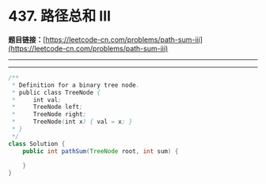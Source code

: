 # 437. 路径总和 III

**题目链接：**[https://leetcode-cn.com/problems/path-sum-iii](https://leetcode-cn.com/problems/path-sum-iii)

---

<Cards card="leetcode_437_path-sum-iii"></Cards>

---

```java
/**
 * Definition for a binary tree node.
 * public class TreeNode {
 *     int val;
 *     TreeNode left;
 *     TreeNode right;
 *     TreeNode(int x) { val = x; }
 * }
 */
class Solution {
    public int pathSum(TreeNode root, int sum) {
        
    }
}
```